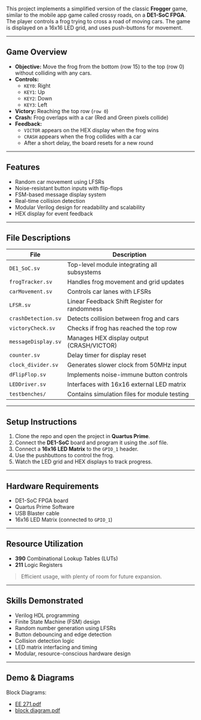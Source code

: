 This project implements a simplified version of the classic **Frogger** game, similar to the mobile app game called crossy roads, on a **DE1-SoC FPGA**. The player controls a frog trying to cross a road of moving cars. The game is displayed on a 16x16 LED grid, and uses push-buttons for movement.

---

## Game Overview

- **Objective:** Move the frog from the bottom (row 15) to the top (row 0) without colliding with any cars.
- **Controls:**
  - `KEY0`: Right
  - `KEY1`: Up
  - `KEY2`: Down
  - `KEY3`: Left
- **Victory:** Reaching the top row (`row 0`)
- **Crash:** Frog overlaps with a car (Red and Green pixels collide)
- **Feedback:**
  - `VICTOR` appears on the HEX display when the frog wins
  - `CRASH` appears when the frog collides with a car
  - After a short delay, the board resets for a new round

---

## Features

- Random car movement using LFSRs
- Noise-resistant button inputs with flip-flops
- FSM-based message display system
- Real-time collision detection
- Modular Verilog design for readability and scalability
- HEX display for event feedback

---

## File Descriptions

| File | Description |
|------|-------------|
| `DE1_SoC.sv` | Top-level module integrating all subsystems |
| `frogTracker.sv` | Handles frog movement and grid updates |
| `carMovement.sv` | Controls car lanes with LFSRs |
| `LFSR.sv` | Linear Feedback Shift Register for randomness |
| `crashDetection.sv` | Detects collision between frog and cars |
| `victoryCheck.sv` | Checks if frog has reached the top row |
| `messageDisplay.sv` | Manages HEX display output (CRASH/VICTOR) |
| `counter.sv` | Delay timer for display reset |
| `clock_divider.sv` | Generates slower clock from 50MHz input |
| `dFlipFlop.sv` | Implements noise-immune button controls |
| `LEDDriver.sv` | Interfaces with 16x16 external LED matrix |
| `testbenches/` | Contains simulation files for module testing |

---

## Setup Instructions

1. Clone the repo and open the project in **Quartus Prime**.
2. Connect the **DE1-SoC** board and program it using the .sof file.
3. Connect a **16x16 LED Matrix** to the `GPIO_1` header.
4. Use the pushbuttons to control the frog.
5. Watch the LED grid and HEX displays to track progress.

---

## Hardware Requirements

- DE1-SoC FPGA board
- Quartus Prime Software
- USB Blaster cable
- 16x16 LED Matrix (connected to `GPIO_1`)

---

## Resource Utilization

- **390** Combinational Lookup Tables (LUTs)
- **211** Logic Registers  
> Efficient usage, with plenty of room for future expansion.

---

## Skills Demonstrated

- Verilog HDL programming
- Finite State Machine (FSM) design
- Random number generation using LFSRs
- Button debouncing and edge detection
- Collision detection logic
- LED matrix interfacing and timing
- Modular, resource-conscious hardware design

---

## Demo & Diagrams
Block Diagrams: 
- [EE 271.pdf](https://github.com/user-attachments/files/21173961/EE.271.pdf)
- [block diagram.pdf](https://github.com/user-attachments/files/21173973/block.diagram.pdf)

